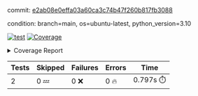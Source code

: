 commit: [e2ab08e0effa03a60ca3c74b47f260b817fb3088](https://github.com/rcmdnk/python-template/tree/e2ab08e0effa03a60ca3c74b47f260b817fb3088)

condition: branch=main, os=ubuntu-latest, python_version=3.10

[![test](https://github.com/rcmdnk/python-template/actions/workflows/test.yml/badge.svg)](https://github.com/rcmdnk/python-template/actions/runs/14160205051)
<a href="https://github.com/rcmdnk/python-template/blob/e2ab08e0effa03a60ca3c74b47f260b817fb3088/README.md"><img alt="Coverage" src="https://img.shields.io/badge/Coverage-100%25-brightgreen.svg" /></a><details><summary>Coverage Report </summary><table><tr><th>File</th><th>Stmts</th><th>Miss</th><th>Cover</th></tr><tbody><tr><td><b>TOTAL</b></td><td><b>4</b></td><td><b>0</b></td><td><b>100%</b></td></tr></tbody></table></details>

| Tests | Skipped | Failures | Errors | Time |
| ----- | ------- | -------- | -------- | ------------------ |
| 2 | 0 :zzz: | 0 :x: | 0 :fire: | 0.797s :stopwatch: |


